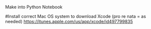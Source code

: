 Make into Python Notebook

#Install correct Mac OS system to download Xcode (pro re nata = as needed)
https://itunes.apple.com/us/app/xcode/id497799835

